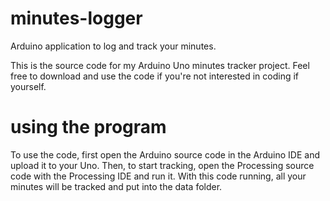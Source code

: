 # minutes-logger

Arduino application to log and track your minutes.

This is the source code for my Arduino Uno minutes tracker project. 
Feel free to download and use the code if you're not interested in coding if yourself.

# using the program

To use the code, first open the Arduino source code in the Arduino IDE and upload it to your Uno.
Then, to start tracking, open the Processing source code with the Processing IDE and run it.
With this code running, all your minutes will be tracked and put into the data folder.

